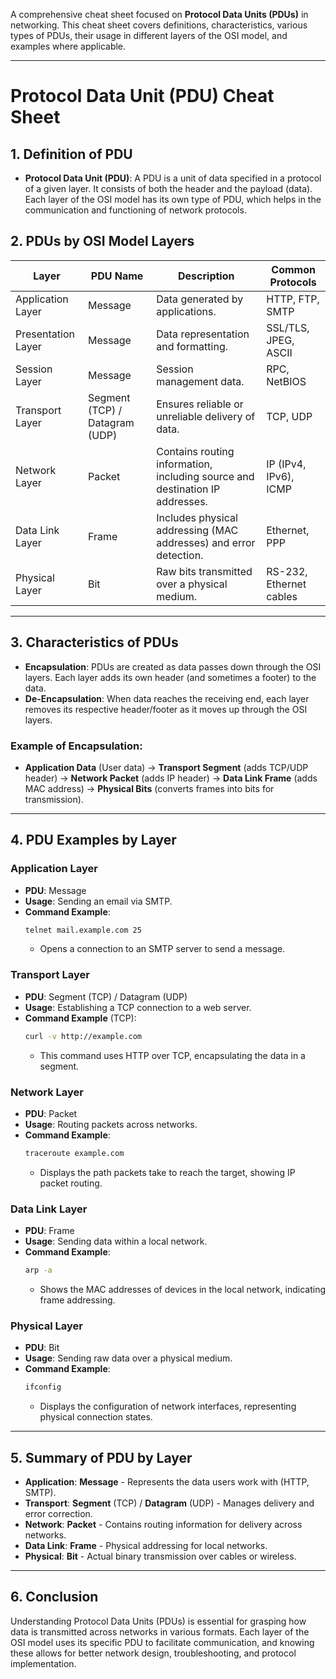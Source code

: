 A comprehensive cheat sheet focused on **Protocol Data Units (PDUs)** in networking. This cheat sheet covers definitions, characteristics, various types of PDUs, their usage in different layers of the OSI model, and examples where applicable.

---

# **Protocol Data Unit (PDU) Cheat Sheet**

## **1. Definition of PDU**
- **Protocol Data Unit (PDU)**: A PDU is a unit of data specified in a protocol of a given layer. It consists of both the header and the payload (data). Each layer of the OSI model has its own type of PDU, which helps in the communication and functioning of network protocols.

## **2. PDUs by OSI Model Layers**

| **Layer**          | **PDU Name**          | **Description**                                               | **Common Protocols**                       |
|--------------------|-----------------------|---------------------------------------------------------------|--------------------------------------------|
| Application Layer   | Message                | Data generated by applications.                                | HTTP, FTP, SMTP                            |
| Presentation Layer  | Message                | Data representation and formatting.                           | SSL/TLS, JPEG, ASCII                       |
| Session Layer       | Message                | Session management data.                                      | RPC, NetBIOS                               |
| Transport Layer     | Segment (TCP) / Datagram (UDP) | Ensures reliable or unreliable delivery of data.             | TCP, UDP                                   |
| Network Layer       | Packet                 | Contains routing information, including source and destination IP addresses. | IP (IPv4, IPv6), ICMP                      |
| Data Link Layer     | Frame                  | Includes physical addressing (MAC addresses) and error detection. | Ethernet, PPP                              |
| Physical Layer      | Bit                    | Raw bits transmitted over a physical medium.                  | RS-232, Ethernet cables                    |

---

## **3. Characteristics of PDUs**
- **Encapsulation**: PDUs are created as data passes down through the OSI layers. Each layer adds its own header (and sometimes a footer) to the data.
- **De-Encapsulation**: When data reaches the receiving end, each layer removes its respective header/footer as it moves up through the OSI layers.
  
### **Example of Encapsulation**:
- **Application Data** (User data) → **Transport Segment** (adds TCP/UDP header) → **Network Packet** (adds IP header) → **Data Link Frame** (adds MAC address) → **Physical Bits** (converts frames into bits for transmission).

---

## **4. PDU Examples by Layer**

### **Application Layer**
- **PDU**: Message
- **Usage**: Sending an email via SMTP.
- **Command Example**:
  ```bash
  telnet mail.example.com 25
  ```
  - Opens a connection to an SMTP server to send a message.

### **Transport Layer**
- **PDU**: Segment (TCP) / Datagram (UDP)
- **Usage**: Establishing a TCP connection to a web server.
- **Command Example** (TCP):
  ```bash
  curl -v http://example.com
  ```
  - This command uses HTTP over TCP, encapsulating the data in a segment.

### **Network Layer**
- **PDU**: Packet
- **Usage**: Routing packets across networks.
- **Command Example**:
  ```bash
  traceroute example.com
  ```
  - Displays the path packets take to reach the target, showing IP packet routing.

### **Data Link Layer**
- **PDU**: Frame
- **Usage**: Sending data within a local network.
- **Command Example**:
  ```bash
  arp -a
  ```
  - Shows the MAC addresses of devices in the local network, indicating frame addressing.

### **Physical Layer**
- **PDU**: Bit
- **Usage**: Sending raw data over a physical medium.
- **Command Example**:
  ```bash
  ifconfig
  ```
  - Displays the configuration of network interfaces, representing physical connection states.

---

## **5. Summary of PDU by Layer**

- **Application**: **Message** - Represents the data users work with (HTTP, SMTP).
- **Transport**: **Segment** (TCP) / **Datagram** (UDP) - Manages delivery and error correction.
- **Network**: **Packet** - Contains routing information for delivery across networks.
- **Data Link**: **Frame** - Physical addressing for local networks.
- **Physical**: **Bit** - Actual binary transmission over cables or wireless.

---

## **6. Conclusion**

Understanding Protocol Data Units (PDUs) is essential for grasping how data is transmitted across networks in various formats. Each layer of the OSI model uses its specific PDU to facilitate communication, and knowing these allows for better network design, troubleshooting, and protocol implementation.
